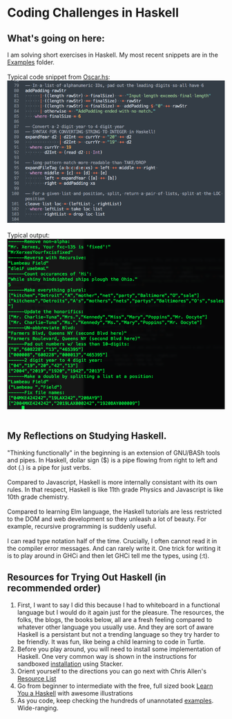 # Coding Challenges in Haskell

## What's going on here:
I am solving short exercises in Haskell.  My most recent snippets are in the [Examples](https://github.com/atom-box/haskatchawan/blob/master/Examples/Oscar.hs) folder.<br><br>
Typical code snippet from [Oscar.hs](https://github.com/atom-box/haskatchawan/tree/master/Examples):<br>
![screenshot of Oscar.hs code](https://github.com/atom-box/haskatchawan/blob/master/screenshots/OscarCode_721x470.png)<br><br>
Typical output:<br>
![screenshot of Oscar.hs output](https://github.com/atom-box/haskatchawan/blob/master/screenshots/OscarOutput_888x695.png)<br><br>

## My Reflections on Studying Haskell.
 "Thinking functionally" in the beginning is an extension of GNU/BASh tools and pipes.  In Haskell, dollar sign ($) is a pipe flowing from right to left and dot (.) is a pipe for just verbs.  <br><br>
Compared to Javascript, Haskell is more internally consistant with its own rules. In that respect, Haskell is like 11th grade Physics and Javascript is like 10th grade chemistry. <br><br>Compared to learning Elm language, the Haskell tutorials are less restricted to the DOM and web development so they unleash a lot of beauty.  For example, recursive programming is suddenly useful.<br><br>
I can read type notation half of the time.  Crucially, I often cannot read it in the compiler error messages.  And can rarely write it.  One trick for writing it is to play around in GHCi and then let GHCi tell me the types, using (:t).


## Resources for Trying Out Haskell (in recommended order)
1. First, I want to say I did this because I had to whiteboard in a functional language but I would do it again just for the pleasure. The resources, the folks, the blogs, the books below, all are a fresh feeling compared to whatever other language you usually use.  And they are sort of aware Haskell is a persistant but not a trending language so they try harder to be friendly. It was fun, like being a child learning to code in Turtle.
2. Before you play around, you will need to install some implementation of Haskell.  One very common way is shown in the instructions for sandboxed [installation](https://tech.fpcomplete.com/haskell/tutorial/stack-play) using Stacker.
3. Orient yourself to the directions you can go next with Chris Allen's [Resource List](https://github.com/bitemyapp/learnhaskell) 
4. Go from beginner to intermediate with the free, full sized book [Learn You a Haskell](http://learnyouahaskell.com/) with awesome illustrations
5. As you code, keep checking the hundreds of unannotated [examples](https://www.schoolofhaskell.com/school/to-infinity-and-beyond/pick-of-the-week/Simple%20examples).  Wide-ranging.



